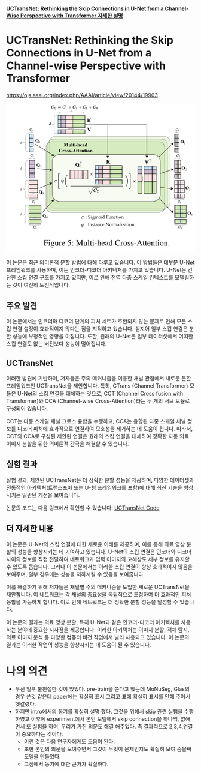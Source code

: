 #### [UCTransNet: Rethinking the Skip Connections in U-Net from a Channel-Wise Perspective with Transformer 자세한 설명](./UCTransNet_자세한%20설명용.md)

# UCTransNet: Rethinking the Skip Connections in U-Net from a Channel-wise Perspective with Transformer

https://ojs.aaai.org/index.php/AAAI/article/view/20144/19903

![Alt text](image-4.png)

이 논문은 최근 의미론적 분할 방법에 대해 다루고 있습니다. 이 방법들은 대부분 U-Net 프레임워크를 사용하며, 이는 인코더-디코더 아키텍처를 가지고 있습니다. U-Net은 간단한 스킵 연결 구조를 가지고 있지만, 이로 인해 전역 다중 스케일 컨텍스트를 모델링하는 것이 여전히 도전적입니다.

## 주요 발견

이 논문에서는 인코더와 디코더 단계의 피처 세트가 호환되지 않는 문제로 인해 모든 스킵 연결 설정이 효과적이지 않다는 점을 지적하고 있습니다. 심지어 일부 스킵 연결은 분할 성능에 부정적인 영향을 미칩니다. 또한, 원래의 U-Net은 일부 데이터셋에서 어떠한 스킵 연결도 없는 버전보다 성능이 떨어집니다.

## UCTransNet

이러한 발견에 기반하여, 저자들은 주의 메커니즘을 이용한 채널 관점에서 새로운 분할 프레임워크인 UCTransNet을 제안합니다. 특히, CTrans (Channel Transformer) 모듈은 U-Net의 스킵 연결을 대체하는 것으로, CCT (Channel Cross fusion with Transformer)와 CCA (Channel-wise Cross-Attention)라는 두 개의 서브 모듈로 구성되어 있습니다.

CCT는 다중 스케일 채널 크로스 융합을 수행하고, CCA는 융합된 다중 스케일 채널 정보를 디코더 피처에 효과적으로 연결하여 모호성을 제거하는 데 도움이 됩니다. 따라서, CCT와 CCA로 구성된 제안된 연결은 원래의 스킵 연결을 대체하여 정확한 자동 의료 이미지 분할을 위한 의미론적 간극을 해결할 수 있습니다.

## 실험 결과

실험 결과, 제안된 UCTransNet은 더 정확한 분할 성능을 제공하며, 다양한 데이터셋과 전통적인 아키텍처(트랜스포머 또는 U-형 프레임워크를 포함)에 대해 최신 기술을 향상시키는 일관된 개선을 보여줍니다.

논문의 코드는 다음 링크에서 확인할 수 있습니다: [UCTransNet Code](https://github.com/McGregorWwww/UCTransNet)

## 더 자세한 내용

이 논문은 U-Net의 스킵 연결에 대한 새로운 이해를 제공하며, 이를 통해 의료 영상 분할의 성능을 향상시키는 데 기여하고 있습니다. U-Net의 스킵 연결은 인코더와 디코더 사이의 정보를 직접 전달하여 네트워크가 입력 이미지의 고해상도 세부 정보를 유지할 수 있도록 돕습니다. 그러나 이 논문에서는 이러한 스킵 연결이 항상 효과적이지 않음을 보여주며, 일부 경우에는 성능을 저하시킬 수 있음을 보여줍니다.

이를 해결하기 위해 저자들은 채널별 주의 메커니즘을 도입한 새로운 UCTransNet을 제안합니다. 이 네트워크는 각 채널의 중요성을 독립적으로 조정하여 더 효과적인 피처 융합을 가능하게 합니다. 이로 인해 네트워크는 더 정확한 분할 성능을 달성할 수 있습니다.

이 논문의 결과는 의료 영상 분할, 특히 U-Net과 같은 인코더-디코더 아키텍처를 사용하는 분야에 중요한 시사점을 제공합니다. 이러한 아키텍처는 이미지 분할, 객체 탐지, 의료 이미지 분석 등 다양한 컴퓨터 비전 작업에서 널리 사용되고 있습니다. 이 논문의 결과는 이러한 작업의 성능을 향상시키는 데 도움이 될 수 있습니다.

# 나의 의견

- 우선 일부 불친절한 것이 있었다. pre-train을 쓴다고 했는데 MoNuSeg, Glas의 경우 쓴것 같은데 paper에는 확실히 표시 그리고 표에 확실히 표시를 안해 주어서 헷갈렸다.
- 하지만 intro에서의 동기를 확실히 설명 했다. 그것을 위해서 skip 관련 실험을 수행하였고 이후에 experiment에서 본인 모델에서 skip connection을 하나씩, 없애면서 또 실험을 하며, 우리가 가진 의문도 해결 해주었다. 즉 결과적으로 2,3,4,연결이 중요하다는 것이다.
  - 이런 것은 다음 연구자에게도 도움이 된다.
  - 또한 본인의 의문을 보여주면서 그것이 무엇이 문제인지도 확실히 보여 줌을써 모델을 만들었다. 
  - 그점에서 동기에 대한 근거가 확실하다.